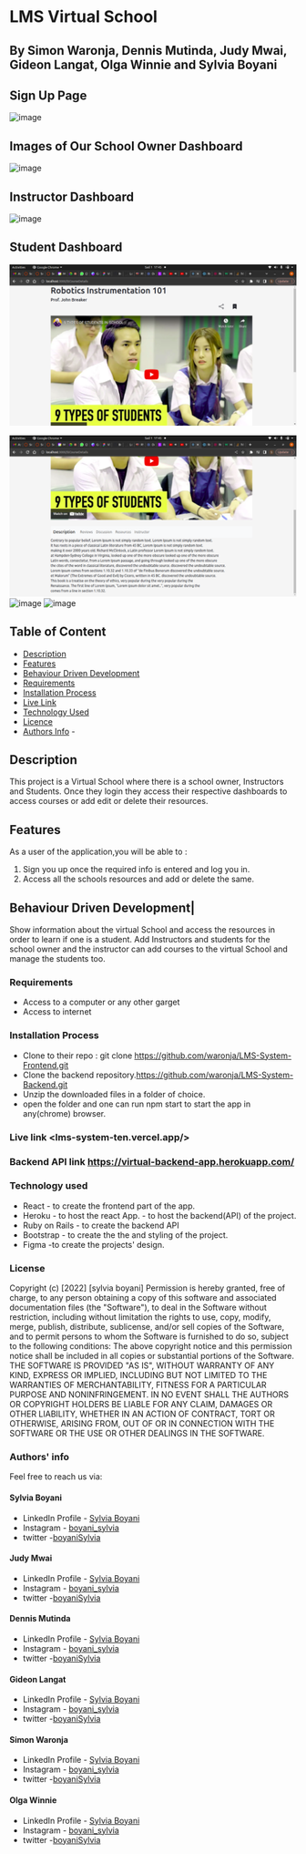 # LMS Virtual School

## By Simon Waronja, Dennis Mutinda, Judy Mwai, Gideon Langat, Olga Winnie and Sylvia Boyani

## Sign Up Page

![image](./public/images/Screenshot%20from%202022-07-31%2003-25-03.png)

## Images of Our School Owner Dashboard

![image](./public/images/Screenshot%20from%202022-07-31%2003-25-20.png)

## Instructor Dashboard

![image](./public/images/Screenshot%20from%202022-07-31%2003-25-25.png)

## Student Dashboard

![image](./public/scr1.png)
 
 ![image](./public/scr2.png)
 ![image](./public/images/Screenshot%20from%202022-07-31%2003-25-49.png)
 ![image](./public/images/Screenshot%20from%202022-07-31%2003-26-21.png)

## Table of Content

- [Description](#description)
- [Features](#features)
- [Behaviour Driven Development](#Behaviour-Driven-Development)
- [Requirements](#requirements)
- [Installation Process](#installation-Process)
- [Live Link](#Live-Link)
- [Technology  Used](#technology-Used)
- [Licence](#licence)
- [Authors Info](#Authors-Info) -

## Description

  <p>This project is a Virtual School where there is a school owner, Instructors and Students. Once they login they access their respective dashboards to access courses or add edit or delete their resources. 

## Features
As a user of the application,you will be able to :
1. Sign you up once the required info is entered and log you in. 
2. Access all the schools resources and add or delete the same.
  


## Behaviour Driven Development|

Show information about the virtual School and access the resources in order to learn if one is a student. Add Instructors and students for the school owner and the instructor can add courses to the virtual School and manage the students too.

### Requirements

- Access to  a computer or any other garget
- Access to internet

### Installation Process

- Clone to their repo : git clone <https://github.com/waronja/LMS-System-Frontend.git>
- Clone the backend repository.<https://github.com/waronja/LMS-System-Backend.git>
- Unzip the downloaded files in a folder of choice.
- open the folder and one can run npm start to start the app in any(chrome) browser.

### Live link <lms-system-ten.vercel.app/>

### Backend API link <https://virtual-backend-app.herokuapp.com/>


### Technology used

- React - to create the frontend part of the app.
- Heroku - to host the react App.
         - to host the backend(API) of the project.
- Ruby on Rails - to create the backend API
- Bootstrap - to create the the and styling of the project.
- Figma -to create the projects' design.
         

### License

 Copyright (c) [2022] [sylvia boyani]
Permission is hereby granted, free of charge, to any person obtaining a copy
of this software and associated documentation files (the "Software"), to deal
in the Software without restriction, including without limitation the rights
to use, copy, modify, merge, publish, distribute, sublicense, and/or sell
copies of the Software, and to permit persons to whom the Software is
furnished to do so, subject to the following conditions:
The above copyright notice and this permission notice shall be included in all
copies or substantial portions of the Software.
THE SOFTWARE IS PROVIDED "AS IS", WITHOUT WARRANTY OF ANY KIND, EXPRESS OR
IMPLIED, INCLUDING BUT NOT LIMITED TO THE WARRANTIES OF MERCHANTABILITY,
FITNESS FOR A PARTICULAR PURPOSE AND NONINFRINGEMENT. IN NO EVENT SHALL THE
AUTHORS OR COPYRIGHT HOLDERS BE LIABLE FOR ANY CLAIM, DAMAGES OR OTHER
LIABILITY, WHETHER IN AN ACTION OF CONTRACT, TORT OR OTHERWISE, ARISING FROM,
OUT OF OR IN CONNECTION WITH THE SOFTWARE OR THE USE OR OTHER DEALINGS IN THE
SOFTWARE.


### Authors' info

Feel free to reach us via:

#### Sylvia Boyani
- LinkedIn Profile - [Sylvia Boyani](https://www.linkedin.com/in/sylvia-boyani)
- Instagram - [boyani_sylvia](https://boyani_sylvia.intagram/)
- twitter -[boyaniSylvia](https://twitter.com/BoyaniSylvia)

#### Judy Mwai
- LinkedIn Profile - [Sylvia Boyani](https://www.linkedin.com/in/sylvia-boyani)
- Instagram - [boyani_sylvia](https://boyani_sylvia.intagram/)
- twitter -[boyaniSylvia](https://twitter.com/BoyaniSylvia)

#### Dennis Mutinda
- LinkedIn Profile - [Sylvia Boyani](https://www.linkedin.com/in/sylvia-boyani)
- Instagram - [boyani_sylvia](https://boyani_sylvia.intagram/)
- twitter -[boyaniSylvia](https://twitter.com/BoyaniSylvia)

#### Gideon Langat
- LinkedIn Profile - [Sylvia Boyani](https://www.linkedin.com/in/sylvia-boyani)
- Instagram - [boyani_sylvia](https://boyani_sylvia.intagram/)
- twitter -[boyaniSylvia](https://twitter.com/BoyaniSylvia)

#### Simon Waronja
- LinkedIn Profile - [Sylvia Boyani](https://www.linkedin.com/in/sylvia-boyani)
- Instagram - [boyani_sylvia](https://boyani_sylvia.intagram/)
- twitter -[boyaniSylvia](https://twitter.com/BoyaniSylvia)

#### Olga Winnie
- LinkedIn Profile - [Sylvia Boyani](https://www.linkedin.com/in/sylvia-boyani)
- Instagram - [boyani_sylvia](https://boyani_sylvia.intagram/)
- twitter -[boyaniSylvia](https://twitter.com/BoyaniSylvia)